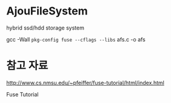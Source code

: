 # AjouFileSystem

hybrid ssd/hdd storage system

gcc -Wall `pkg-config fuse --cflags --libs` afs.c -o afs

# 참고 자료

http://www.cs.nmsu.edu/~pfeiffer/fuse-tutorial/html/index.html

Fuse Tutorial